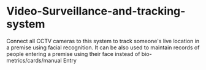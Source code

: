 # Video-Surveillance-and-tracking-system
Connect all CCTV cameras to this system to track someone's live location in a premise using facial recognition. It can be also used to maintain records of people entering a premise using their face instead of bio-metrics/cards/manual Entry 

